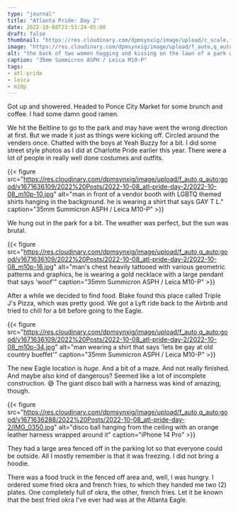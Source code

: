 ```yaml
---
type: "journal"
title: "Atlanta Pride: Day 2"
date: 2022-10-08T22:53:24-05:00
draft: false
thumbnail: "https://res.cloudinary.com/dpmsynxig/image/upload/c_scale,f_auto,q_auto:good,w_740/v1671636109/2022%20Posts/2022-10-08_atl-pride-day-2/2022-10-08_m10p-45.jpg"
image: "https://res.cloudinary.com/dpmsynxig/image/upload/f_auto,q_auto:good/v1671636109/2022%20Posts/2022-10-08_atl-pride-day-2/2022-10-08_m10p-45.jpg"
alt: "the back of two women hugging and kissing on the lawn of a park with a large crowd of people in the background"
caption: "35mm Summicron ASPH / Leica M10-P"
tags:
- atl-pride
- leica
- m10p
---
```


Got up and showered. Headed to Ponce City Market for some brunch and coffee. I had some damn good ramen.

We hit the Beltline to go to the park and may have went the wrong direction at first. But we made it just as things were kicking off. Circled around the venders once. Chatted with the boys at Yeah Buzzy for a bit. I did some street style photos as I did at Charlotte Pride earlier this year. There were a lot of people in really well done costumes and outfits.

{{< figure src="https://res.cloudinary.com/dpmsynxig/image/upload/f_auto,q_auto:good/v1671636109/2022%20Posts/2022-10-08_atl-pride-day-2/2022-10-08_m10p-10.jpg" alt="man in front of a vendor booth with LGBTQ themed shirts hanging in the background. he is wearing a shirt that says GAY T L." caption="35mm Summicron ASPH / Leica M10-P" >}}

We hung out in the park for a bit. The weather was perfect, but the sun was brutal. 

{{< figure src="https://res.cloudinary.com/dpmsynxig/image/upload/f_auto,q_auto:good/v1671636109/2022%20Posts/2022-10-08_atl-pride-day-2/2022-10-08_m10p-16.jpg" alt="man's chest heavily tattooed with various geometric patterns and graphics, he is wearing a gold necklace with a large pendant that says 'woof'" caption="35mm Summicron ASPH / Leica M10-P" >}}

After a while we decided to find food. Blake found this place called Triple J's Pizza, which was pretty good. We got a Lyft ride back to the Airbnb and tried to chill for a bit before going to the Eagle.

{{< figure src="https://res.cloudinary.com/dpmsynxig/image/upload/f_auto,q_auto:good/v1671636109/2022%20Posts/2022-10-08_atl-pride-day-2/2022-10-08_m10p-34.jpg" alt="man wearing a shirt that says 'lets be gay at old country bueffet'" caption="35mm Summicron ASPH / Leica M10-P" >}}

The new Eagle location is _huge_. And a bit of a maze. And not really finished. And maybe also kind of dangerous? Seemed like a lot of incomplete construction. 😅 The giant disco ball with a harness was kind of amazing, though.

{{< figure src="https://res.cloudinary.com/dpmsynxig/image/upload/f_auto,q_auto:good/v1671636288/2022%20Posts/2022-10-08_atl-pride-day-2/IMG_0350.jpg" alt="disco ball hanging from the ceiling with an orange leather harness wrapped around it" caption="iPhone 14 Pro" >}}

They had a large area fenced off in the parking lot so that everyone could be outside. All I mostly remember is that it was freezing. I did not bring a hoodie.

There was a food truck in the fenced off area and, well, I was hungry. I ordered some fried okra and french fries, to which they handed me two (2) plates. One completely full of okra, the other, french fries. Let it be known that the best fried okra I've ever had was at the Atlanta Eagle.
